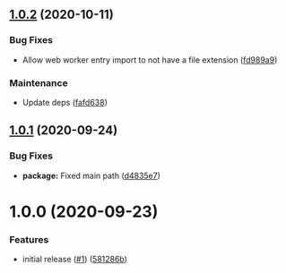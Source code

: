 ## [1.0.2](https://github.com/Alorel/rollup-plugin-web-worker/compare/1.0.1...1.0.2) (2020-10-11)


### Bug Fixes

* Allow web worker entry import to not have a file extension ([fd989a9](https://github.com/Alorel/rollup-plugin-web-worker/commit/fd989a9b7c1845005881482479b06779c80a6336))


### Maintenance

* Update deps ([fafd638](https://github.com/Alorel/rollup-plugin-web-worker/commit/fafd638ff95a81a6e3db1113303532ec3e3c7f4d))

## [1.0.1](https://github.com/Alorel/rollup-plugin-web-worker/compare/1.0.0...1.0.1) (2020-09-24)


### Bug Fixes

* **package:** Fixed main path ([d4835e7](https://github.com/Alorel/rollup-plugin-web-worker/commit/d4835e7d587c20b2e731527e6ae5365149b6e366))

# 1.0.0 (2020-09-23)


### Features

* initial release ([#1](https://github.com/Alorel/rollup-plugin-web-worker/issues/1)) ([581286b](https://github.com/Alorel/rollup-plugin-web-worker/commit/581286baab0552df1dffcb56e7ef04381a35607b))
